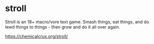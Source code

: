 # stroll

Stroll is an 18+ macro/vore text game. Smash things, eat things, and do lewd things to things - then grow and do it all over again.

https://chemicalcrux.org/stroll/
